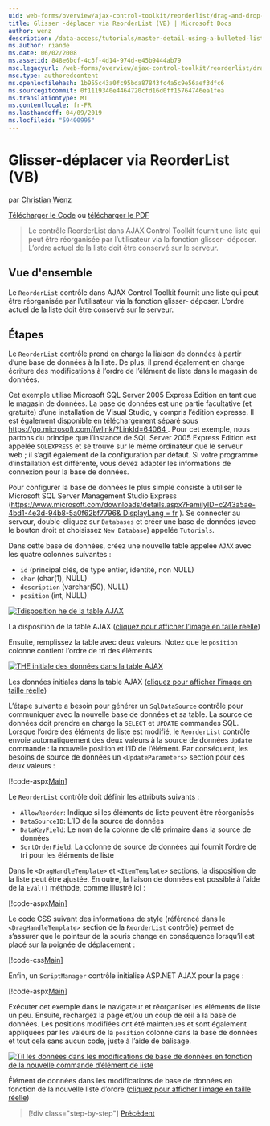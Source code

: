```yaml
---
uid: web-forms/overview/ajax-control-toolkit/reorderlist/drag-and-drop-via-reorderlist-vb
title: Glisser -déplacer via ReorderList (VB) | Microsoft Docs
author: wenz
description: /data-access/tutorials/master-detail-using-a-bulleted-list-of-master-records-with-a-details-datalist-vb
ms.author: riande
ms.date: 06/02/2008
ms.assetid: 848e6bcf-4c3f-4d14-974d-e45b9444ab79
msc.legacyurl: /web-forms/overview/ajax-control-toolkit/reorderlist/drag-and-drop-via-reorderlist-vb
msc.type: authoredcontent
ms.openlocfilehash: 1b955c43a0fc95bda87843fc4a5c9e56aef3dfc6
ms.sourcegitcommit: 0f1119340e4464720cfd16d0ff15764746ea1fea
ms.translationtype: MT
ms.contentlocale: fr-FR
ms.lasthandoff: 04/09/2019
ms.locfileid: "59400995"
---
```

# <a name="drag-and-drop-via-reorderlist-vb"></a>Glisser-déplacer via ReorderList (VB)

par [Christian Wenz](https://github.com/wenz)

[Télécharger le Code](http://download.microsoft.com/download/9/3/f/93f8daea-bebd-4821-833b-95205389c7d0/ReorderList5.vb.zip) ou [télécharger le PDF](http://download.microsoft.com/download/2/d/c/2dc10e34-6983-41d4-9c08-f78f5387d32b/reorderlist5VB.pdf)

> Le contrôle ReorderList dans AJAX Control Toolkit fournit une liste qui peut être réorganisée par l’utilisateur via la fonction glisser- déposer. L’ordre actuel de la liste doit être conservé sur le serveur.


## <a name="overview"></a>Vue d'ensemble

Le `ReorderList` contrôle dans AJAX Control Toolkit fournit une liste qui peut être réorganisée par l’utilisateur via la fonction glisser- déposer. L’ordre actuel de la liste doit être conservé sur le serveur.

## <a name="steps"></a>Étapes

Le `ReorderList` contrôle prend en charge la liaison de données à partir d’une base de données à la liste. De plus, il prend également en charge écriture des modifications à l’ordre de l’élément de liste dans le magasin de données.

Cet exemple utilise Microsoft SQL Server 2005 Express Edition en tant que le magasin de données. La base de données est une partie facultative (et gratuite) d’une installation de Visual Studio, y compris l’édition expresse. Il est également disponible en téléchargement séparé sous [ https://go.microsoft.com/fwlink/?LinkId=64064 ](https://go.microsoft.com/fwlink/?LinkId=64064). Pour cet exemple, nous partons du principe que l’instance de SQL Server 2005 Express Edition est appelée `SQLEXPRESS` et se trouve sur le même ordinateur que le serveur web ; il s’agit également de la configuration par défaut. Si votre programme d’installation est différente, vous devez adapter les informations de connexion pour la base de données.

Pour configurer la base de données le plus simple consiste à utiliser le Microsoft SQL Server Management Studio Express ([https://www.microsoft.com/downloads/details.aspx?FamilyID=c243a5ae-4bd1-4e3d-94b8-5a0f62bf7796&amp; DisplayLang = fr](https://www.microsoft.com/downloads/details.aspx?FamilyID=c243a5ae-4bd1-4e3d-94b8-5a0f62bf7796&amp;DisplayLang=en) ). Se connecter au serveur, double-cliquez sur `Databases` et créer une base de données (avec le bouton droit et choisissez `New Database`) appelée `Tutorials`.

Dans cette base de données, créez une nouvelle table appelée `AJAX` avec les quatre colonnes suivantes :

- `id` (principal clés, de type entier, identité, non NULL)
- `char` (char(1), NULL)
- `description` (varchar(50), NULL)
- `position` (int, NULL)


[![Tdisposition he de la table AJAX](drag-and-drop-via-reorderlist-vb/_static/image2.png)](drag-and-drop-via-reorderlist-vb/_static/image1.png)

La disposition de la table AJAX ([cliquez pour afficher l’image en taille réelle](drag-and-drop-via-reorderlist-vb/_static/image3.png))


Ensuite, remplissez la table avec deux valeurs. Notez que le `position` colonne contient l’ordre de tri des éléments.


[![THE initiale des données dans la table AJAX](drag-and-drop-via-reorderlist-vb/_static/image5.png)](drag-and-drop-via-reorderlist-vb/_static/image4.png)

Les données initiales dans la table AJAX ([cliquez pour afficher l’image en taille réelle](drag-and-drop-via-reorderlist-vb/_static/image6.png))


L’étape suivante a besoin pour générer un `SqlDataSource` contrôle pour communiquer avec la nouvelle base de données et sa table. La source de données doit prendre en charge la `SELECT` et `UPDATE` commandes SQL. Lorsque l’ordre des éléments de liste est modifié, le `ReorderList` contrôle envoie automatiquement des deux valeurs à la source de données `Update` commande : la nouvelle position et l’ID de l’élément. Par conséquent, les besoins de source de données un `<UpdateParameters>` section pour ces deux valeurs :

[!code-aspx[Main](drag-and-drop-via-reorderlist-vb/samples/sample1.aspx)]

Le `ReorderList` contrôle doit définir les attributs suivants :

- `AllowReorder`: Indique si les éléments de liste peuvent être réorganisés
- `DataSourceID`: L’ID de la source de données
- `DataKeyField`: Le nom de la colonne de clé primaire dans la source de données
- `SortOrderField`: La colonne de source de données qui fournit l’ordre de tri pour les éléments de liste

Dans le `<DragHandleTemplate>` et `<ItemTemplate>` sections, la disposition de la liste peut être ajustée. En outre, la liaison de données est possible à l’aide de la `Eval()` méthode, comme illustré ici :

[!code-aspx[Main](drag-and-drop-via-reorderlist-vb/samples/sample2.aspx)]

Le code CSS suivant des informations de style (référencé dans le `<DragHandleTemplate>` section de la `ReorderList` contrôle) permet de s’assurer que le pointeur de la souris change en conséquence lorsqu’il est placé sur la poignée de déplacement :

[!code-css[Main](drag-and-drop-via-reorderlist-vb/samples/sample3.css)]

Enfin, un `ScriptManager` contrôle initialise ASP.NET AJAX pour la page :

[!code-aspx[Main](drag-and-drop-via-reorderlist-vb/samples/sample4.aspx)]

Exécuter cet exemple dans le navigateur et réorganiser les éléments de liste un peu. Ensuite, rechargez la page et/ou un coup de œil à la base de données. Les positions modifiées ont été maintenues et sont également appliquées par les valeurs de la `position` colonne dans la base de données et tout cela sans aucun code, juste à l’aide de balisage.


[![Til les données dans les modifications de base de données en fonction de la nouvelle commande d’élément de liste](drag-and-drop-via-reorderlist-vb/_static/image8.png)](drag-and-drop-via-reorderlist-vb/_static/image7.png)

Élément de données dans les modifications de base de données en fonction de la nouvelle liste d’ordre ([cliquez pour afficher l’image en taille réelle](drag-and-drop-via-reorderlist-vb/_static/image9.png))

> [!div class="step-by-step"]
> [Précédent](using-postbacks-with-reorderlist-vb.md)
